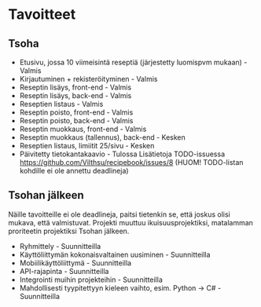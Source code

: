 # Tavoitteet

## Tsoha
* Etusivu, jossa 10 viimeisintä reseptiä (järjestetty luomispvm mukaan) - Valmis
* Kirjautuminen + rekisteröityminen - Valmis
* Reseptin lisäys, front-end - Valmis
* Reseptin lisäys, back-end - Valmis
* Reseptien listaus - Valmis
* Reseptin poisto, front-end - Valmis
* Reseptin poisto, back-end - Valmis
* Reseptin muokkaus, front-end - Valmis
* Reseptin muokkaus (tallennus), back-end - Kesken
* Reseptien listaus, limiitit 25/sivu - Kesken
* Päivitetty tietokantakaavio - Tulossa
Lisätietoja TODO-issuessa https://github.com/Vilthsu/recipebook/issues/8 (HUOM! TODO-listan kohdille ei ole annettu deadlineja)

## Tsohan jälkeen
Näille tavoitteille ei ole deadlineja, paitsi tietenkin se, että joskus olisi mukava, että valmistuvat. Projekti muuttuu ikuisuusprojektiksi, matalamman proriteetin projektiksi Tsohan jälkeen.  
* Ryhmittely - Suunnitteilla
* Käyttöliittymän kokonaisvaltainen uusiminen - Suunnitteilla
* Mobiilikäyttöliittymä - Suunnitteilla
* API-rajapinta - Suunnitteilla
* Integrointi muihin projekteihin - Suunnitteilla
* Mahdollisesti tyypitettyyn kieleen vaihto, esim. Python -> C# - Suunnitteilla
